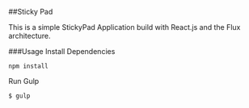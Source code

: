 ##Sticky Pad

This is a simple StickyPad Application build with React.js and the Flux architecture.


###Usage
Install Dependencies

```
npm install
```

Run Gulp

```
$ gulp
```